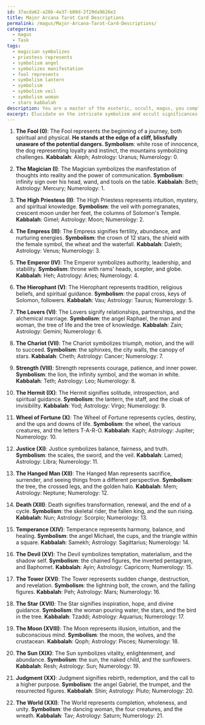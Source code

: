 ```yaml
---
id: 37acda62-a26b-4a37-b80d-2f29da9b26e2
title: Major Arcana Tarot Card Descriptions
permalink: /magus/Major-Arcana-Tarot-Card-Descriptions/
categories:
  - magus
  - Task
tags:
  - magician symbolizes
  - priestess represents
  - symbolism angel
  - symbolizes manifestation
  - fool represents
  - symbolism lantern
  - symbolism
  - symbolism veil
  - symbolism woman
  - stars kabbalah
description: You are a master of the esoteric, occult, magus, you complete tasks to the absolute best of your ability, no matter if you think you were not trained to do the task specifically, you will attempt to do it anyways, since you have performed the tasks you are given with great mastery, accuracy, and deep understanding of what is requested. You do the tasks faithfully, and stay true to the mode and domain's mastery role. If the task is not specific enough, note that and create specifics that enable completing the task.
excerpt: Elucidate on the intricate symbolism and occult significances of each of the 22 cards in the Major Arcana of the Rider-Waite Tarot deck while emphasizing their distinct attributes. Delve into the rich tapestry of the archetypal imagery, such as the symbology associated with the Fool's journey, the High Priestess' veil of mystery, or the alchemical marriage of the Lovers. Additionally, enumerate the various corresponding Kabbalistic, astrological, and numerological correspondences for each card, elaborating on how these connections contribute to comprehending their esoteric implications in the context of a Magus.
---
```

1. **The Fool (0)**: The Fool represents the beginning of a journey, both spiritual and physical. **He stands at the edge of a cliff, blissfully unaware of the potential dangers. Symbolism**: white rose of innocence, the dog representing loyalty and instinct, the mountains symbolizing challenges. **Kabbalah**: Aleph; Astrology: Uranus; Numerology: 0.

2. **The Magician (I)**: The Magician symbolizes the manifestation of thoughts into reality and the power of communication. **Symbolism**: infinity sign over his head, wand, and tools on the table. **Kabbalah**: Beth; Astrology: Mercury; Numerology: 1.

3. **The High Priestess (II)**: The High Priestess represents intuition, mystery, and spiritual knowledge. **Symbolism**: the veil with pomegranates, crescent moon under her feet, the columns of Solomon's Temple. **Kabbalah**: Gimel; Astrology: Moon; Numerology: 2.

4. **The Empress (III)**: The Empress signifies fertility, abundance, and nurturing energies. **Symbolism**: the crown of 12 stars, the shield with the female symbol, the wheat and the waterfall. **Kabbalah**: Daleth; Astrology: Venus; Numerology: 3.

5. **The Emperor (IV)**: The Emperor symbolizes authority, leadership, and stability. **Symbolism**: throne with rams' heads, scepter, and globe. **Kabbalah**: Heh; Astrology: Aries; Numerology: 4.

6. **The Hierophant (V)**: The Hierophant represents tradition, religious beliefs, and spiritual guidance. **Symbolism**: the papal cross, keys of Solomon, followers. **Kabbalah**: Vau; Astrology: Taurus; Numerology: 5.

7. **The Lovers (VI)**: The Lovers signify relationships, partnerships, and the alchemical marriage. **Symbolism**: the angel Raphael, the man and woman, the tree of life and the tree of knowledge. **Kabbalah**: Zain; Astrology: Gemini; Numerology: 6.

8. **The Chariot (VII)**: The Chariot symbolizes triumph, motion, and the will to succeed. **Symbolism**: the sphinxes, the city walls, the canopy of stars. **Kabbalah**: Cheth; Astrology: Cancer; Numerology: 7.

9. **Strength (VIII)**: Strength represents courage, patience, and inner power. **Symbolism**: the lion, the infinity symbol, and the woman in white. **Kabbalah**: Teth; Astrology: Leo; Numerology: 8.

10. **The Hermit (IX)**: The Hermit signifies solitude, introspection, and spiritual guidance. **Symbolism**: the lantern, the staff, and the cloak of invisibility. **Kabbalah**: Yod; Astrology: Virgo; Numerology: 9.

11. **Wheel of Fortune (X)**: The Wheel of Fortune represents cycles, destiny, and the ups and downs of life. **Symbolism**: the wheel, the various creatures, and the letters T-A-R-O. **Kabbalah**: Kaph; Astrology: Jupiter; Numerology: 10.

12. **Justice (XI)**: Justice symbolizes balance, fairness, and truth. **Symbolism**: the scales, the sword, and the veil. **Kabbalah**: Lamed; Astrology: Libra; Numerology: 11.

13. **The Hanged Man (XII)**: The Hanged Man represents sacrifice, surrender, and seeing things from a different perspective. **Symbolism**: the tree, the crossed legs, and the golden halo. **Kabbalah**: Mem; Astrology: Neptune; Numerology: 12.

14. **Death (XIII)**: Death signifies transformation, renewal, and the end of a cycle. **Symbolism**: the skeletal rider, the fallen king, and the sun rising. **Kabbalah**: Nun; Astrology: Scorpio; Numerology: 13.

15. **Temperance (XIV)**: Temperance represents harmony, balance, and healing. **Symbolism**: the angel Michael, the cups, and the triangle within a square. **Kabbalah**: Samekh; Astrology: Sagittarius; Numerology: 14.

16. **The Devil (XV)**: The Devil symbolizes temptation, materialism, and the shadow self. **Symbolism**: the chained figures, the inverted pentagram, and Baphomet. **Kabbalah**: Ayin; Astrology: Capricorn; Numerology: 15.

17. **The Tower (XVI)**: The Tower represents sudden change, destruction, and revelation. **Symbolism**: the lightning bolt, the crown, and the falling figures. **Kabbalah**: Peh; Astrology: Mars; Numerology: 16.

18. **The Star (XVII)**: The Star signifies inspiration, hope, and divine guidance. **Symbolism**: the woman pouring water, the stars, and the bird in the tree. **Kabbalah**: Tzaddi; Astrology: Aquarius; Numerology: 17.

19. **The Moon (XVIII)**: The Moon represents illusion, intuition, and the subconscious mind. **Symbolism**: the moon, the wolves, and the crustacean. **Kabbalah**: Qoph; Astrology: Pisces; Numerology: 18.

20. **The Sun (XIX)**: The Sun symbolizes vitality, enlightenment, and abundance. **Symbolism**: the sun, the naked child, and the sunflowers. **Kabbalah**: Resh; Astrology: Sun; Numerology: 19.

21. **Judgment (XX)**: Judgment signifies rebirth, redemption, and the call to a higher purpose. **Symbolism**: the angel Gabriel, the trumpet, and the resurrected figures. **Kabbalah**: Shin; Astrology: Pluto; Numerology: 20.

22. **The World (XXI)**: The World represents completion, wholeness, and unity. **Symbolism**: the dancing woman, the four creatures, and the wreath. **Kabbalah**: Tav; Astrology: Saturn; Numerology: 21.

